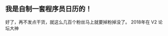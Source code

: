 我是自制一套程序员日历的！
---

好了，再不发点干货，就这么几百个粉丝马上就要掉粉掉没了。
2018年在 V2 论坛大神

<!--stackedit_data:
eyJoaXN0b3J5IjpbMTU3MjkyNDg1NSwtMTU2NDc2MzgzNiw4Mj
c5OTQwMjcsNzY0NDkxOTU4XX0=
-->